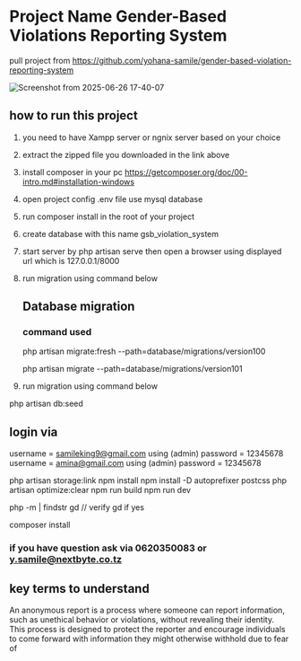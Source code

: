 # Project Name Gender-Based Violations Reporting System

pull project from
https://github.com/yohana-samile/gender-based-violation-reporting-system

![Screenshot from 2025-06-26 17-40-07](https://github.com/user-attachments/assets/0021d4cf-d2fa-4cb1-8553-706083e344de)


## how to run this project
1. you need to have Xampp server or ngnix server based on your choice
2. extract the zipped file you downloaded in the link above
3. install composer in your pc https://getcomposer.org/doc/00-intro.md#installation-windows
4. open project config .env file use mysql database
5. run composer install in the root of your project
6. create database with this name gsb_violation_system
7. start server by php artisan serve then open a browser using displayed url which is 127.0.0.1/8000
8. run migration using command below

    ## Database migration
    ### command used
    
    php artisan migrate:fresh --path=database/migrations/version100
    
    php artisan migrate --path=database/migrations/version101
    
9. run migration using command below

php artisan db:seed


## login via 
username = samileking9@gmail.com using (admin)
password = 12345678
username = amina@gmail.com using (admin)
password = 12345678

php artisan storage:link
npm install
npm install -D autoprefixer postcss
php artisan optimize:clear
npm run build
npm run dev


php -m | findstr gd // verify gd if yes

composer install

### if you have question ask via 0620350083 or y.samile@nextbyte.co.tz




## key terms to understand 
An anonymous report is a process where someone can report information, such as unethical behavior or violations, without revealing their identity. This process is designed to protect the reporter and encourage individuals to come forward with information they might otherwise withhold due to fear of
